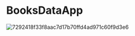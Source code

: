 # BooksDataApp

![7292418f33f8aac7d17b70ffd4ad971c60f9d3e6](https://user-images.githubusercontent.com/60067411/142621531-c2fc043e-447f-4fe3-976e-dad6979fa301.gif)

